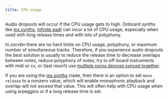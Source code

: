 ```yaml
---
title: CPU usage 
---
```


Audio dropouts will occur if the CPU usage gets to high. Onboard synths like [mx.synths](#mx-synths), [infinite pad](#infinite-pad)) can incur a lot of CPU usage, especially when used with long release times and with lots of polyphony. 


In *zxcvbn* there are no hard limits on CPU usage, polyphony, or maximum number of simultaneous tracks. Therefore, if you experience audio dropouts the best solution is usually to reduce the release time to decrease overlaps between notes, reduce polyphony of notes, try to off-board instruments with midi or cv, or (last resort) use [multiple norns devices synced together](#syncing-multiple-norns).

If you are using the [mx.synths](#mx-synths) clade, then there is an option to set `mono release` to a nonzero value, which will enable monophonic playback and overlap will not exceed that value. This will often help with CPU usage when using arpeggios or if a long release time is set.